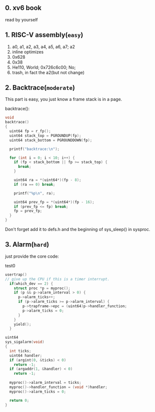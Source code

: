 ## 0. xv6 book

read by yourself

## 1. RISC-V assembly(`easy`)

1. a0, a1, a2, a3, a4, a5, a6, a7; a2
2. inline optimizes
3. 0x628
4. 0x38
5. He110, World; 0x726c6c00; No;
6. trash, in fact the a2(but not change)

## 2. Backtrace(`moderate`)

This part is easy, you just know a frame stack is in a page.

backtrace():

```c
void
backtrace()
{
  uint64 fp = r_fp();
  uint64 stack_top = PGROUNDUP(fp);
  uint64 stack_bottom = PGROUNDDOWN(fp);

  printf("backtrace:\n");

  for (int i = 0; i < 10; i++) {
    if (fp < stack_bottom || fp >= stack_top) {
      break;
    }

    uint64 ra = *(uint64*)(fp - 8);
    if (ra == 0) break;

    printf("%p\n", ra);

    uint64 prev_fp = *(uint64*)(fp - 16);
    if (prev_fp <= fp) break;
    fp = prev_fp;
  }
}
```

Don't forget add it to defs.h and the beginning of sys_sleep() in sysproc.

## 3. Alarm(`hard`)

just provide the core code:

test0

```c
usertrap()
// give up the CPU if this is a timer interrupt.
  if(which_dev == 2) {
    struct proc *p = myproc();
    if (p && p->alarm_interval > 0) {
      p->alarm_ticks++;
      if (p->alarm_ticks >= p->alarm_interval) {
        p->trapframe->epc = (uint64)p->handler_function;
        p->alarm_ticks = 0;
      }
    }
    yield();
  }

uint64
sys_sigalarm(void)
{
  int ticks;
  uint64 handler;
  if (argint(0, &ticks) < 0)
    return -1;
  if (argaddr(1, &handler) < 0)
    return -1;
  
  myproc()->alarm_interval = ticks;
  myproc()->handler_function = (void *)handler;
  myproc()->alarm_ticks = 0;

  return 0;
}
```
